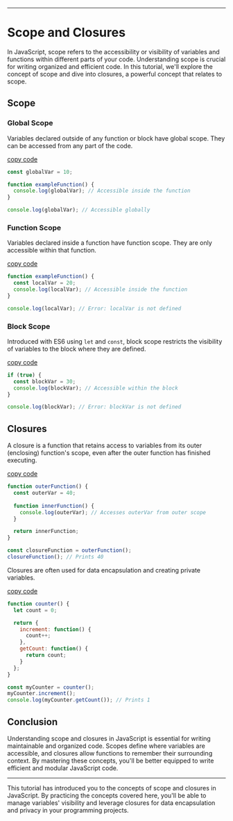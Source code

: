 
---

# Scope and Closures 

In JavaScript, scope refers to the accessibility or visibility of variables and functions within different parts of your code. Understanding scope is crucial for writing organized and efficient code. In this tutorial, we'll explore the concept of scope and dive into closures, a powerful concept that relates to scope.

## Scope

### Global Scope

Variables declared outside of any function or block have global scope. They can be accessed from any part of the code.

[copy code](www.code1.com)
```javascript
const globalVar = 10;

function exampleFunction() {
  console.log(globalVar); // Accessible inside the function
}

console.log(globalVar); // Accessible globally
```

### Function Scope

Variables declared inside a function have function scope. They are only accessible within that function.

[copy code](www.code2.com)
```javascript
function exampleFunction() {
  const localVar = 20;
  console.log(localVar); // Accessible inside the function
}

console.log(localVar); // Error: localVar is not defined
```

### Block Scope

Introduced with ES6 using `let` and `const`, block scope restricts the visibility of variables to the block where they are defined.

[copy code](www.code3.com)
```javascript
if (true) {
  const blockVar = 30;
  console.log(blockVar); // Accessible within the block
}

console.log(blockVar); // Error: blockVar is not defined
```

## Closures

A closure is a function that retains access to variables from its outer (enclosing) function's scope, even after the outer function has finished executing.

[copy code](www.code4.com)
```javascript
function outerFunction() {
  const outerVar = 40;
  
  function innerFunction() {
    console.log(outerVar); // Accesses outerVar from outer scope
  }

  return innerFunction;
}

const closureFunction = outerFunction();
closureFunction(); // Prints 40
```

Closures are often used for data encapsulation and creating private variables.

[copy code](www.code5.com)
```javascript
function counter() {
  let count = 0;

  return {
    increment: function() {
      count++;
    },
    getCount: function() {
      return count;
    }
  };
}

const myCounter = counter();
myCounter.increment();
console.log(myCounter.getCount()); // Prints 1
```

## Conclusion

Understanding scope and closures in JavaScript is essential for writing maintainable and organized code. Scopes define where variables are accessible, and closures allow functions to remember their surrounding context. By mastering these concepts, you'll be better equipped to write efficient and modular JavaScript code.

---

This tutorial has introduced you to the concepts of scope and closures in JavaScript. By practicing the concepts covered here, you'll be able to manage variables' visibility and leverage closures for data encapsulation and privacy in your programming projects.